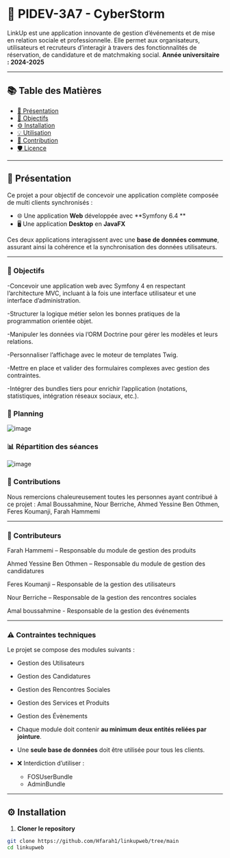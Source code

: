 # 🧰 PIDEV-3A7 - CyberStorm

LinkUp est une application innovante de gestion d’événements et de mise en relation sociale et professionnelle. Elle permet aux organisateurs, utilisateurs et recruteurs d’interagir à travers des fonctionnalités de réservation, de candidature et de matchmaking social.
**Année universitaire : 2024-2025**

---

## 📚 Table des Matières

- [🎯 Présentation](#-présentation)
-  [🎯 Objectifs](#-objectifs)
- [⚙️ Installation](#-installation)
- [💡 Utilisation](#-utilisation)
- [🤝 Contribution](#-contribution)
- [🛡️ Licence](#-licence)

---

## 🎯 Présentation

Ce projet a pour objectif de concevoir une application complète composée de multi clients synchronisés :

- 🌐 Une application **Web** développée avec **Symfony 6.4 **
- 🖥️ Une application **Desktop** en **JavaFX**

Ces deux applications interagissent avec une **base de données commune**, assurant ainsi la cohérence et la synchronisation des données utilisateurs.

---

### 🎯 Objectifs

-Concevoir une application web avec Symfony 4 en respectant l’architecture MVC, incluant à la fois une interface utilisateur et une interface d’administration.

-Structurer la logique métier selon les bonnes pratiques de la programmation orientée objet.

-Manipuler les données via l’ORM Doctrine pour gérer les modèles et leurs relations.

-Personnaliser l’affichage avec le moteur de templates Twig.

-Mettre en place et valider des formulaires complexes avec gestion des contraintes.

-Intégrer des bundles tiers pour enrichir l’application (notations, statistiques, intégration réseaux sociaux, etc.).

### 📆 Planning

![image](https://github.com/user-attachments/assets/7fad9fcc-bef9-46c3-ac91-c8d4bca79c3f)

### 📊 Répartition des séances

![image](https://github.com/user-attachments/assets/55489cd7-12b7-4055-bb1c-81ff98ddd0ae)

### 🙌 Contributions

Nous remercions chaleureusement toutes les personnes ayant contribué à ce projet :
Amal Boussahmine, Nour Berriche, Ahmed Yessine Ben Othmen, Feres Koumanji, Farah Hammemi

---

### 👥 Contributeurs

Farah Hammemi – Responsable du module de gestion des produits

Ahmed Yessine Ben Othmen – Responsable du module de gestion des candidatures

Feres Koumanji – Responsable de la gestion des utilisateurs

Nour Berriche – Responsable de la gestion des rencontres sociales

Amal boussahmine - Responsable de la gestion  des événements
  
 ---

### ⚠️ Contraintes techniques

Le projet se compose des modules suivants :

- Gestion des Utilisateurs

- Gestion des Candidatures

- Gestion des Rencontres Sociales

- Gestion des Services et Produits

- Gestion des Évènements

- Chaque module doit contenir **au minimum deux entités reliées par jointure**.
- Une **seule base de données** doit être utilisée pour tous les clients.
- ❌ Interdiction d’utiliser :
  - FOSUserBundle
  - AdminBundle

---

## ⚙️ Installation

1. **Cloner le repository**

```bash
git clone https://github.com/Hfarah1/linkupweb/tree/main
cd linkupweb
